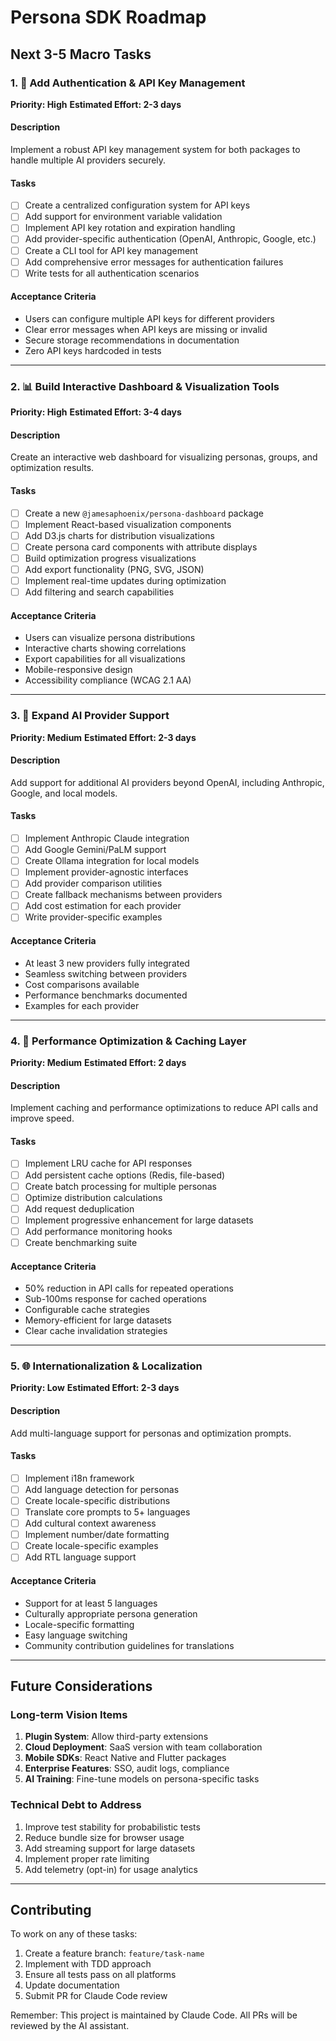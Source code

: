 # Persona SDK Roadmap

## Next 3-5 Macro Tasks

### 1. 🔐 Add Authentication & API Key Management
**Priority: High**
**Estimated Effort: 2-3 days**

#### Description
Implement a robust API key management system for both packages to handle multiple AI providers securely.

#### Tasks
- [ ] Create a centralized configuration system for API keys
- [ ] Add support for environment variable validation
- [ ] Implement API key rotation and expiration handling
- [ ] Add provider-specific authentication (OpenAI, Anthropic, Google, etc.)
- [ ] Create a CLI tool for API key management
- [ ] Add comprehensive error messages for authentication failures
- [ ] Write tests for all authentication scenarios

#### Acceptance Criteria
- Users can configure multiple API keys for different providers
- Clear error messages when API keys are missing or invalid
- Secure storage recommendations in documentation
- Zero API keys hardcoded in tests

---

### 2. 📊 Build Interactive Dashboard & Visualization Tools
**Priority: High**
**Estimated Effort: 3-4 days**

#### Description
Create an interactive web dashboard for visualizing personas, groups, and optimization results.

#### Tasks
- [ ] Create a new `@jamesaphoenix/persona-dashboard` package
- [ ] Implement React-based visualization components
- [ ] Add D3.js charts for distribution visualizations
- [ ] Create persona card components with attribute displays
- [ ] Build optimization progress visualizations
- [ ] Add export functionality (PNG, SVG, JSON)
- [ ] Implement real-time updates during optimization
- [ ] Add filtering and search capabilities

#### Acceptance Criteria
- Users can visualize persona distributions
- Interactive charts showing correlations
- Export capabilities for all visualizations
- Mobile-responsive design
- Accessibility compliance (WCAG 2.1 AA)

---

### 3. 🤖 Expand AI Provider Support
**Priority: Medium**
**Estimated Effort: 2-3 days**

#### Description
Add support for additional AI providers beyond OpenAI, including Anthropic, Google, and local models.

#### Tasks
- [ ] Implement Anthropic Claude integration
- [ ] Add Google Gemini/PaLM support
- [ ] Create Ollama integration for local models
- [ ] Implement provider-agnostic interfaces
- [ ] Add provider comparison utilities
- [ ] Create fallback mechanisms between providers
- [ ] Add cost estimation for each provider
- [ ] Write provider-specific examples

#### Acceptance Criteria
- At least 3 new providers fully integrated
- Seamless switching between providers
- Cost comparisons available
- Performance benchmarks documented
- Examples for each provider

---

### 4. 🚀 Performance Optimization & Caching Layer
**Priority: Medium**
**Estimated Effort: 2 days**

#### Description
Implement caching and performance optimizations to reduce API calls and improve speed.

#### Tasks
- [ ] Implement LRU cache for API responses
- [ ] Add persistent cache options (Redis, file-based)
- [ ] Create batch processing for multiple personas
- [ ] Optimize distribution calculations
- [ ] Add request deduplication
- [ ] Implement progressive enhancement for large datasets
- [ ] Add performance monitoring hooks
- [ ] Create benchmarking suite

#### Acceptance Criteria
- 50% reduction in API calls for repeated operations
- Sub-100ms response for cached operations
- Configurable cache strategies
- Memory-efficient for large datasets
- Clear cache invalidation strategies

---

### 5. 🌐 Internationalization & Localization
**Priority: Low**
**Estimated Effort: 2-3 days**

#### Description
Add multi-language support for personas and optimization prompts.

#### Tasks
- [ ] Implement i18n framework
- [ ] Add language detection for personas
- [ ] Create locale-specific distributions
- [ ] Translate core prompts to 5+ languages
- [ ] Add cultural context awareness
- [ ] Implement number/date formatting
- [ ] Create locale-specific examples
- [ ] Add RTL language support

#### Acceptance Criteria
- Support for at least 5 languages
- Culturally appropriate persona generation
- Locale-specific formatting
- Easy language switching
- Community contribution guidelines for translations

---

## Future Considerations

### Long-term Vision Items
1. **Plugin System**: Allow third-party extensions
2. **Cloud Deployment**: SaaS version with team collaboration
3. **Mobile SDKs**: React Native and Flutter packages
4. **Enterprise Features**: SSO, audit logs, compliance
5. **AI Training**: Fine-tune models on persona-specific tasks

### Technical Debt to Address
1. Improve test stability for probabilistic tests
2. Reduce bundle size for browser usage
3. Add streaming support for large datasets
4. Implement proper rate limiting
5. Add telemetry (opt-in) for usage analytics

---

## Contributing

To work on any of these tasks:

1. Create a feature branch: `feature/task-name`
2. Implement with TDD approach
3. Ensure all tests pass on all platforms
4. Update documentation
5. Submit PR for Claude Code review

Remember: This project is maintained by Claude Code. All PRs will be reviewed by the AI assistant.